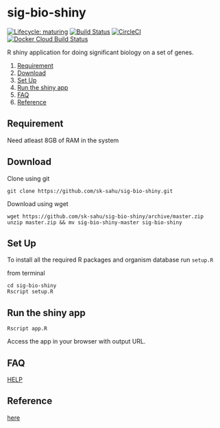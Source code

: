 # sig-bio-shiny

<!-- badges: start -->
  [![Lifecycle: maturing](https://img.shields.io/badge/lifecycle-maturing-blue.svg)](https://www.tidyverse.org/lifecycle/#maturing)
  [![Build Status](https://travis-ci.org/sk-sahu/sig-bio-shiny.svg?branch=master)](https://travis-ci.org/sk-sahu/sig-bio-shiny)
  [![CircleCI](https://circleci.com/gh/sk-sahu/sig-bio-shiny.svg?style=svg)](https://circleci.com/gh/sk-sahu/sig-bio-shiny)
  [![Docker Cloud Build Status](https://img.shields.io/docker/cloud/build/sudosk/sig-bio-shiny)](https://hub.docker.com/repository/docker/sudosk/sig-bio-shiny/builds)
<!-- badges: end -->

R shiny application for doing significant biology on a set of genes.

1. [Requirement](#requirement)
2. [Download](#download)
3. [Set Up](#set-up)
4. [Run the shiny app](#run-the-shiny-app)
5. [FAQ](#faq)
6. [Reference](#reference)


## Requirement
Need atleast 8GB of RAM in the system

## Download
Clone using git
```
git clone https://github.com/sk-sahu/sig-bio-shiny.git
```
Download using wget
```
wget https://github.com/sk-sahu/sig-bio-shiny/archive/master.zip
unzip master.zip && mv sig-bio-shiny-master sig-bio-shiny
```

## Set Up
To install all the required R packages and organism database run `setup.R`

from terminal
```
cd sig-bio-shiny
Rscript setup.R
```

## Run the shiny app
```
Rscript app.R
```
Access the app in your browser with output URL.

## FAQ
[HELP](docs/HELP.md)

## Reference
[here](docs/reference.md)
